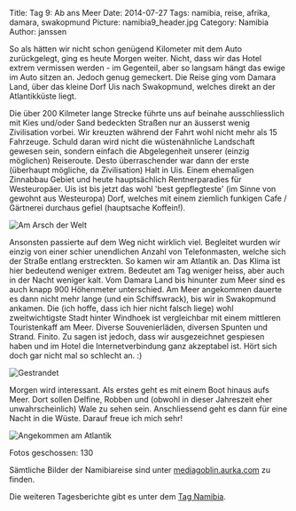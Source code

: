 Title: Tag 9: Ab ans Meer
Date: 2014-07-27
Tags: namibia, reise, afrika, damara, swakopmund
Picture: namibia9_header.jpg
Category: Namibia
Author: janssen

So als hätten wir nicht schon genügend Kilometer mit dem Auto zurückgelegt, ging es heute Morgen weiter. Nicht, dass wir das Hotel extrem vermissen werden - im Gegenteil, aber so langsam hängt das ewige im Auto sitzen an. Jedoch genug gemeckert. Die Reise ging vom Damara Land, über das kleine Dorf Uis nach Swakopmund, welches direkt an der Atlantikküste liegt.

Die über 200 Kilmeter lange Strecke führte uns auf beinahe ausschliesslich mit Kies und/oder Sand bedeckten Straßen nur an äusserst wenig Zivilisation vorbei. Wir kreuzten während der Fahrt wohl nicht mehr als 15 Fahrzeuge. Schuld daran wird nicht die wüstenähnliche Landschaft gewesen sein, sondern einfach die Abgelegenheit unserer (einzig möglichen) Reiseroute. Desto überraschender war dann der erste (überhaupt mögliche, da Zivilisation) Halt in Uis. Einem ehemaligen Zinnabbau Gebiet und heute hauptsächlich Rentnerparadies für Westeuropäer. Uis ist bis jetzt das wohl 'best gepflegteste' (im Sinne von gewohnt aus Westeuropa) Dorf, welches mit einem ziemlich funkigen Cafe / Gärtnerei durchaus gefiel (hauptsache Koffein!).

![Am Arsch der Welt](http://mediagoblin.aurka.com/mgoblin_media/media_entries/308/ABC3226.medium.jpg)

Ansonsten passierte auf dem Weg nicht wirklich viel. Begleitet wurden wir einzig von einer schier unendlichen Anzahl von Telefonmasten, welche sich der Straße entlang erstreckten. So kamen wir am Atlantik an. Das Klima ist hier bedeutend weniger extrem. Bedeutet am Tag weniger heiss, aber auch in der Nacht weniger kalt. Vom Damara Land bis hinunter zum Meer sind es auch knapp 900 Höhenmeter unterschied. Am Meer angekommen dauerte es dann nicht mehr lange (und ein Schiffswrack), bis wir in Swakopmund ankamen. Die (ich hoffe, dass ich hier nicht falsch liege) wohl zweitwichtigste Stadt hinter Windhoek ist vergleichbar mit einem mittleren Touristenkaff am Meer. Diverse Souvenierläden, diversen Spunten und Strand. Finito. Zu sagen ist jedoch, dass wir ausgezeichnet gespiesen haben und im Hotel die Internetverbindung ganz akzeptabel ist. Hört sich doch gar nicht mal so schlecht an. :)

![Gestrandet](http://mediagoblin.aurka.com/mgoblin_media/media_entries/309/ABC3279.medium.jpg)

Morgen wird interessant. Als erstes geht es mit einem Boot hinaus aufs Meer. Dort sollen Delfine, Robben und (obwohl in dieser Jahreszeit eher unwahrscheinlich) Wale zu sehen sein. Anschliessend geht es dann für eine Nacht in die Wüste. Darauf freue ich mich sehr!

![Angekommen am Atlantik](http://mediagoblin.aurka.com/mgoblin_media/media_entries/311/ABC3293.medium.jpg)

Fotos geschossen: 130

Sämtliche Bilder der Namibiareise sind unter [mediagoblin.aurka.com](http://mediagoblin.aurka.com/mediagoblin/mg.fcgi/u/janssen/collection/namibia-2014/) zu finden.

Die weiteren Tagesberichte gibt es unter dem [Tag Namibia](http://blog.aurka.com/tag/namibia.html).
